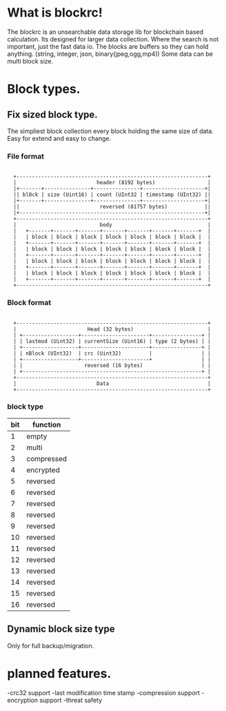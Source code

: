 # What is blockrc!

The blockrc is an unsearchable data storage lib for blockchain based calculation.
Its designed for larger data collection.
Where the search is not important, just the fast data io.
The blocks are buffers so they can hold anything. (string, integer, json, binary(jpeg,ogg,mp4))
Some data can be multi block size.


# Block types.


## Fix sized block type.

The simpliest block collection every block holding the same size of data.
Easy for extend and easy to change.

### File format 

```

  +--------------------------------------------------------------+
  |                          header (8192 bytes)                 |
  |+-------+---------------+---------------+--------------------+|
  || bl0ck | size (Uint16) | count (UInt32 | timestamp (UInt32) ||
  |+-------+---------------+---------------+--------------------+|
  ||                          reversed (81757 bytes)            ||
  |+------------------------------------------------------------+|
  +--------------------------------------------------------------+
  |                           body                               |
  |   +-------+-------+-------+-------+-------+-------+-------+  |
  |   | block | block | block | block | block | block | block |  |
  |   +-------+-------+-------+-------+-------+-------+-------+  |
  |   | block | block | block | block | block | block | block |  |
  |   +-------+-------+-------+-------+-------+-------+-------+  |
  |   | block | block | block | block | block | block | block |  |
  |   +-------+-------+-------+-------+-------+-------+-------+  |
  |   | block | block | block | block | block | block | block |  |
  |   +-------+-------+-------+-------+-------+-------+-------+  |
  +--------------------------------------------------------------+

```

### Block format


```

  +--------------------------------------------------------------+
  |                       Head (32 bytes)                        |
  | +------------------+----------------------+----------------+ |
  | | lastmod (Uint32) | currentSize (Uint16) | type (2 bytes) | |
  | +------------------+----------------------+----------------+ |
  | | nBlock (UInt32)  | crc (Uint32)         |                | |
  | +------------------+----------------------+                | |
  | |                    reversed (16 bytes)                   | |
  | +----------------------------------------------------------+ |
  +--------------------------------------------------------------+
  |                          Data                                |
  +--------------------------------------------------------------+

```


### block type

   | bit | function
   |-----|-----------
   |  1  |  empty
   |  2  |  multi
   |  3  |  compressed
   |  4  |  encrypted
   |  5  |  reversed
   |  6  |  reversed
   |  7  |  reversed
   |  8  |  reversed
   |  9  |  reversed
   | 10  |  reversed
   | 11  |  reversed
   | 12  |  reversed
   | 13  |  reversed
   | 14  |  reversed
   | 15  |  reversed
   | 16  |  reversed


## Dynamic block size type

Only for full backup/migration.


# planned features. 

-crc32 support
-last modification time stamp
-compression support
-encryption support
-threat safety


